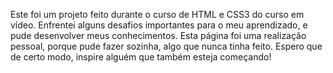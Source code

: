 Este foi um projeto feito durante o curso de HTML e CSS3 do curso em vídeo.
Enfrentei alguns desafios importantes para o meu aprendizado, e pude desenvolver meus conhecimentos.
Esta página foi uma realização pessoal, porque pude fazer sozinha, algo que nunca tinha feito.
Espero que de certo modo, inspire alguém que também esteja começando!

